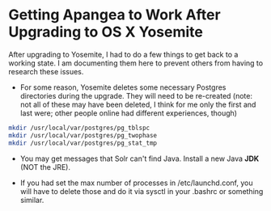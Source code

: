 # Getting Apangea to Work After Upgrading to OS X Yosemite

After upgrading to Yosemite, I had to do a few things to get back to a working state.  I am documenting them here to prevent others from having to research these issues.

* For some reason, Yosemite deletes some necessary Postgres directories during the upgrade.  They will need to be re-created (note: not all of these may have been deleted, I think for me only the first and last were; other people online had different experiences, though)

```bash
mkdir /usr/local/var/postgres/pg_tblspc
mkdir /usr/local/var/postgres/pg_twophase
mkdir /usr/local/var/postgres/pg_stat_tmp
```

* You may get messages that Solr can't find Java.  Install a new Java __JDK__ (NOT the JRE).

* If you had set the max number of processes in /etc/launchd.conf, you will have to delete those and do it via sysctl in your .bashrc or something similar.
